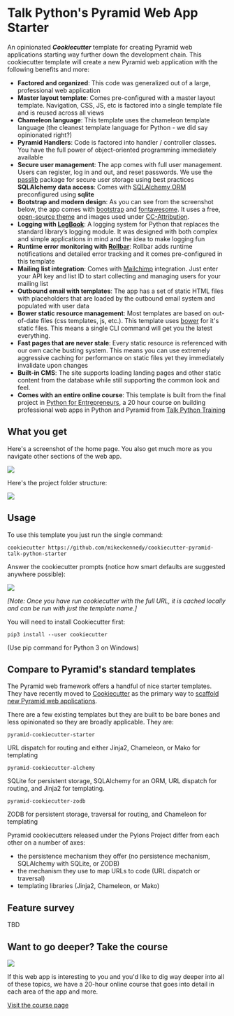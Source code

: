 # Talk Python's Pyramid Web App Starter

An opinionated **_Cookiecutter_** template for creating Pyramid web applications starting way further down the development chain. This cookiecutter template will create a new Pyramid web application with the following benefits and more:

* **Factored and organized**: This code was generalized out of a large, professional web application
* **Master layout template**: Comes pre-configured with a master layout template. Navigation, CSS, JS, etc is factored into a single template file and is reused across all views
* **Chameleon language**: This template uses the chameleon template language (the cleanest template language for Python - we did say opinionated right?)
* **Pyramid Handlers**: Code is factored into handler / controller classes. You have the full power of object-oriented programming immediately available
* **Secure user management**: The app comes with full user management. Users can register, log in and out, and reset passwords. We use the [passlib](https://passlib.readthedocs.io/en/stable/) package for secure user storage using best practices
**SQLAlchemy data access**: Comes with [SQLAlchemy ORM](https://www.sqlalchemy.org/) preconfigured using **sqlite**
* **Bootstrap and modern design**: As you can see from the screenshot below, the app comes with [bootstrap](https://getbootstrap.com/) and [fontawesome](http://fontawesome.io/). It uses a free, [open-source theme](https://startbootstrap.com/template-overviews/landing-page/) and images used under [CC-Attribution](https://creativecommons.org/licenses/by-sa/2.0/).
* **Logging with [LogBook](https://logbook.readthedocs.io/en/stable/)**: A logging system for Python that replaces the standard library’s logging module. It was designed with both complex and simple applications in mind and the idea to make logging fun
* **Runtime error monitoring with [Rollbar](https://rollbar.com)**: Rollbar adds runtime notifications and detailed error tracking and it comes pre-configured in this template
* **Mailing list integration**: Comes with [Mailchimp](https://mailchimp.com/) integration. Just enter your API key and list ID to start collecting and managing users for your mailing list
* **Outbound email with templates**: The app has a set of static HTML files with placeholders that are loaded by the outbound email system and populated with user data
* **Bower static resource management**: Most templates are based on out-of-date files (css templates, js, etc.). This template uses [bower](https://bower.io/) for it's static files. This means a single CLI command will get you the latest everything.
* **Fast pages that are never stale**: Every static resource is referenced with our own cache busting system. This means you can use extremely aggressive caching for performance on static files yet they immediately invalidate upon changes
* **Built-in CMS**: The site supports loading landing pages and other static content from the database while still supporting the common look and feel.
* **Comes with an entire online course**: This template is built from the final project in [Python for Entrepreneurs](https://training.talkpython.fm/courses/explore_entrepreneurs/python-for-entrepreneurs-build-and-launch-your-online-business), a 20 hour course on building professional web apps in Python and Pyramid from [Talk Python Training](https://training.talkpython.fm/)

## What you get

Here's a screenshot of the home page. You also get much more as you navigate other sections of the web app.

![](https://raw.githubusercontent.com/mikeckennedy/cookiecutter-pyramid-talk-python-starter/master/readme_resources/app-screenshot.png)

Here's the project folder structure:

![](https://raw.githubusercontent.com/mikeckennedy/cookiecutter-pyramid-talk-python-starter/master/readme_resources/project-structure.png)

## Usage

To use this template you just run the single command:

```
cookiecutter https://github.com/mikeckennedy/cookiecutter-pyramid-talk-python-starter
```

Answer the cookiecutter prompts (notice how smart defaults are suggested anywhere possible):

![](https://raw.githubusercontent.com/mikeckennedy/cookiecutter-pyramid-talk-python-starter/master/readme_resources/template-execution-trimmed.png)

*[Note: Once you have run cookiecutter with the full URL, it is cached locally and can be run with just the template name.]*

You will need to install Cookiecutter first:

```
pip3 install --user cookiecutter
```

(Use pip command for Python 3 on Windows)

## Compare to Pyramid's standard templates

The Pyramid web framework offers a handful of nice starter templates. They have recently moved to [Cookiecutter](https://cookiecutter.readthedocs.io) as the primary way to [scaffold new Pyramid web applications](http://docs.pylonsproject.org/projects/pyramid/en/latest/narr/project.html#pyramid-cookiecutters).

There are a few existing templates but they are built to be bare bones and less opinionated so they are broadly applicable. They are:

`pyramid-cookiecutter-starter`

URL dispatch for routing and either Jinja2, Chameleon, or Mako for templating

`pyramid-cookiecutter-alchemy`

SQLite for persistent storage, SQLAlchemy for an ORM, URL dispatch for routing, and Jinja2 for templating.

`pyramid-cookiecutter-zodb`

ZODB for persistent storage, traversal for routing, and Chameleon for templating

Pyramid cookiecutters released under the Pylons Project differ from each other on a number of axes:

* the persistence mechanism they offer (no persistence mechanism, SQLAlchemy with SQLite, or ZODB)
* the mechanism they use to map URLs to code (URL dispatch or traversal)
* templating libraries (Jinja2, Chameleon, or Mako)

## Feature survey

TBD

## Want to go deeper? Take the course

[![](https://raw.githubusercontent.com/mikeckennedy/cookiecutter-pyramid-talk-python-starter/master/readme_resources/course.png)](https://training.talkpython.fm/courses/explore_entrepreneurs/python-for-entrepreneurs-build-and-launch-your-online-business)

If this web app is interesting to you and you'd like to dig way deeper into all of these topics, we have a 20-hour online course that goes into detail in each area of the app and more.

[Visit the course page](https://training.talkpython.fm/courses/explore_entrepreneurs/python-for-entrepreneurs-build-and-launch-your-online-business)

